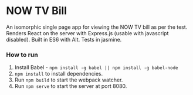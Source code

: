 # NOW TV Bill

An isomorphic single page app for viewing the NOW TV bill as per the test.
Renders React on the server with Express.js (usable with javascript disabled). Built in ES6 with Alt.
Tests in jasmine.

### How to run

1. Install Babel - `npm install -g babel || npm install -g babel-node`
2. `npm install` to install dependencies.
3. Run `npm build` to start the webpack watcher.
4. Run `npm serve` to start the server at port 8080.
